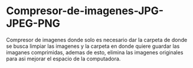 # Compresor-de-imagenes-JPG-JPEG-PNG
Compresor de imagenes donde solo es necesario dar la carpeta de donde se busca limpiar las imagenes y la carpeta en donde quiere guardar las imaganes comprimidas, ademas de esto, elimina las imagenes originales para asi mejorar el espacio de la computadora.
